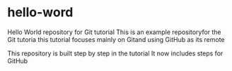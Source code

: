 # hello-word
Hello World repository for Git tutorial 
This is an example repositoryfor the Git tutoria
this tutorial focuses mainly on Gitand using GitHub as its remote

This repository is built step by step in the tutorial
It now includes steps for GitHub
